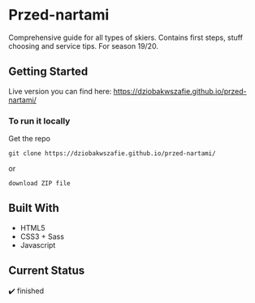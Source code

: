 # Przed-nartami

Comprehensive guide for all types of skiers. Contains first steps, stuff choosing and service tips.
For season 19/20.

## Getting Started

Live version you can find here: https://dziobakwszafie.github.io/przed-nartami/

### To run it locally

Get the repo

```
git clone https://dziobakwszafie.github.io/przed-nartami/
```

or

```
download ZIP file
```

## Built With

- HTML5
- CSS3 + Sass
- Javascript

## Current Status

:heavy_check_mark: finished
